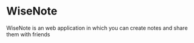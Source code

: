 # WiseNote
WiseNote is an web application in which you can create notes and share them with friends
